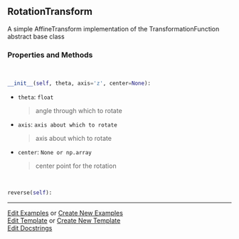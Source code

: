 ## <a id="McUtils.Coordinerds.CoordinateTransformations.RotationTransform.RotationTransform">RotationTransform</a>
A simple AffineTransform implementation of the TransformationFunction abstract base class

### Properties and Methods
<a id="McUtils.Coordinerds.CoordinateTransformations.RotationTransform.RotationTransform.__init__" class="docs-object-method">&nbsp;</a>
```python
__init__(self, theta, axis='z', center=None): 
```

- `theta`: `float`
    >angle through which to rotate
- `axis`: `axis about which to rotate`
    >axis about which to rotate
- `center`: `None or np.array`
    >center point for the rotation

<a id="McUtils.Coordinerds.CoordinateTransformations.RotationTransform.RotationTransform.reverse" class="docs-object-method">&nbsp;</a>
```python
reverse(self): 
```





___

[Edit Examples](https://github.com/McCoyGroup/McUtils/edit/edit/ci/examples/ci/docs/McUtils/Coordinerds/CoordinateTransformations/RotationTransform/RotationTransform.md) or 
[Create New Examples](https://github.com/McCoyGroup/McUtils/new/edit/?filename=ci/examples/ci/docs/McUtils/Coordinerds/CoordinateTransformations/RotationTransform/RotationTransform.md) <br/>
[Edit Template](https://github.com/McCoyGroup/McUtils/edit/edit/ci/docs/ci/docs/McUtils/Coordinerds/CoordinateTransformations/RotationTransform/RotationTransform.md) or 
[Create New Template](https://github.com/McCoyGroup/McUtils/new/edit/?filename=ci/docs/templates/ci/docs/McUtils/Coordinerds/CoordinateTransformations/RotationTransform/RotationTransform.md) <br/>
[Edit Docstrings](https://github.com/McCoyGroup/McUtils/edit/edit/McUtils/Coordinerds/CoordinateTransformations/RotationTransform.py?message=Update%20Docs)